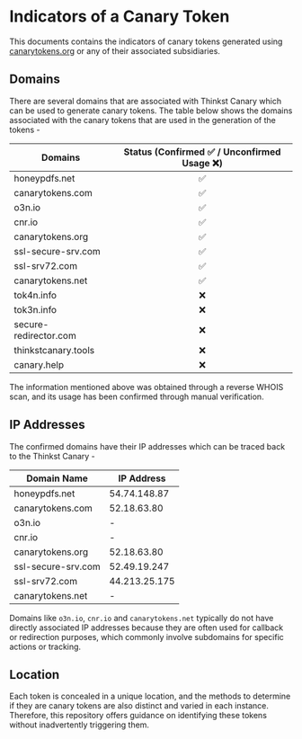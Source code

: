 # Indicators of a Canary Token
This documents contains the indicators of canary tokens generated using [canarytokens.org](https://canarytokens.org) or any of their associated subsidiaries.

## Domains
There are several domains that are associated with Thinkst Canary which can be used to generate canary tokens. The table below shows the domains associated with the canary tokens that are used in the generation of the tokens - 

| Domains               | Status (Confirmed ✅ / Unconfirmed Usage ❌) |
|-----------------------|:--------------------------------------------:|
| honeypdfs.net         | ✅                                           |
| canarytokens.com      | ✅                                           |
| o3n.io                | ✅                                           |
| cnr.io                | ✅                                           |
| canarytokens.org      | ✅                                           |
| ssl-secure-srv.com    | ✅                                           |
| ssl-srv72.com         | ✅                                           |
| canarytokens.net      | ✅                                           |
| tok4n.info            | ❌                                           |
| tok3n.info            | ❌                                           |
| secure-redirector.com | ❌                                           |
| thinkstcanary.tools   | ❌                                           |
| canary.help           | ❌                                           |

The information mentioned above was obtained through a reverse WHOIS scan, and its usage has been confirmed through manual verification.

## IP Addresses

The confirmed domains have their IP addresses which can be traced back to the Thinkst Canary - 

| Domain Name           | IP Address   |
|-----------------------|--------------|
| honeypdfs.net         | 54.74.148.87 |
| canarytokens.com      | 52.18.63.80  |
| o3n.io                |       -      |
| cnr.io                |       -      |
| canarytokens.org      | 52.18.63.80  |
| ssl-secure-srv.com    | 52.49.19.247 |
| ssl-srv72.com         | 44.213.25.175|
| canarytokens.net      |       -      |

Domains like `o3n.io`, `cnr.io` and `canarytokens.net` typically do not have directly associated IP addresses because they are often used for callback or redirection purposes, which commonly involve subdomains for specific actions or tracking.

## Location
Each token is concealed in a unique location, and the methods to determine if they are canary tokens are also distinct and varied in each instance. Therefore, this repository offers guidance on identifying these tokens without inadvertently triggering them.